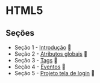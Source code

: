 # HTML5

## Seções
  * Seção 1 - [Introdução](https://github.com/lfnd0/HTML5_Curso/tree/master/secao1_introducao) :file_folder:
  * Seção 2 - [Atributos globais](https://github.com/lfnd0/HTML5_Curso/tree/master/secao2_atributos_globais) :file_folder:
  * Seção 3 - [Tags](https://github.com/lfnd0/HTML5_Curso/tree/master/secao3_tags) :file_folder:
  * Seção 4 - [Eventos](https://github.com/lfnd0/HTML5/tree/master/secao4_eventos) :file_folder:
  * Seção 5 - [Projeto tela de login](https://github.com/lfnd0/HTML5/tree/master/secao5_projeto_tela_login) :file_folder: